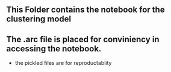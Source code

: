 ## This Folder contains the notebook for the clustering model 

## The .arc file is placed for conviniency in accessing the notebook.

* the pickled files are for reproductablity
